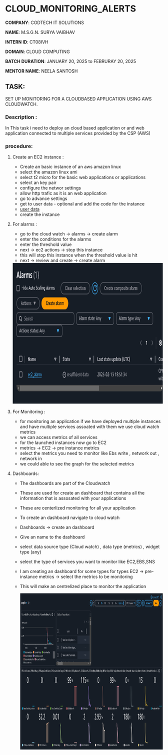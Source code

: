 # CLOUD_MONITORING_ALERTS

**COMPANY**: CODTECH IT SOLUTIONS 

**NAME**: M.S.G.N. SURYA VAIBHAV

**INTERN ID**: CT08IVH

**DOMAIN**: CLOUD COMPUTING

**BATCH DURATION**: JANUARY 20, 2025 to FEBRURAY 20, 2025

**MENTOR NAME**: NEELA SANTOSH

## TASK: 
SET UP MONITORING FOR A CLOUDBASED APPLICATION USING AWS
CLOUDWATCH.

### Description :
In This task i need to deploy an cloud based application or and web application connected to multiple services provided by the CSP (AWS)

### procedure:
1. Create an EC2 instance :
   - Create an basic instance of an aws amazon linux
   - select the amazon linux ami
   - select t2 micro for the basic web applications or applications
   - select an key pair
   - configure the networ settings
   - allow http trafic as it is an web application
   - go to advance settings
   - get to user data - optional and add the code for the instance
   - [user data](user_data)
   - create the instance
2. For alarms :
   - go to the cloud watch -> alarms -> create alarm
   - enter the conditions for the alarms
   - enter the threshold  value
   - next -> ec2 actions -> stop this instance
   - this will stop this instance when the threshold value is hit
   - next -> review and create -> create alarm
   
   <img src="Alarm.png" height="450" wdith="600" >
3. For Monitoring :
   - for monitoring an application if we have deployed multiple instances and have multiple services assoated with them we use cloud watch metrics
   - we can access metrics of all services
   - for the launched instances now go to EC2
   -  metrics -> EC2 -> pre instance metrics
   -  select the metrics you need to monitor like Ebs write , network out , network in
   -  we could able to see the graph for the selected metrics 
4. Dashboards:
   - The dashboards are part of the Cloudwatch
   - These are used for create an dashboard that contains all the information that is assosated with your applications
   - These are centerlized monitoring for all your application
   - To create an dashboard navigate to cloud watch
   - Dashboards -> create an dashboard
   - Give an name to the dashboard
   - select data source type (Cloud watch) , data type (metrics) , widget type (any)
   - select the type of services you want to monitor like EC2,EBS,SNS
   - I am creating an dashboard for some types for types EC2 -> pre-instance metrics -> select the metrics to be monitoring
   - This will make an centrelized place to monitor the application
  
   
     <img src="Dashboard.png" height="500" wdith="800" >
